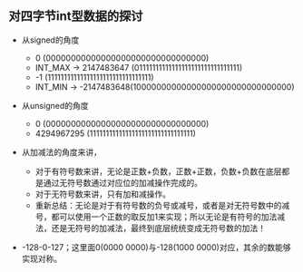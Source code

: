 ## 对四字节int型数据的探讨

* 从signed的角度
	* 0                     (00000000000000000000000000000000)
	* INT_MAX -> 2147483647 (01111111111111111111111111111111)
	* -1                    (11111111111111111111111111111111) 
	* INT_MIN -> -2147483648(10000000000000000000000000000000)

* 从unsigned的角度
	* 0						(00000000000000000000000000000000)
	* 4294967295			(11111111111111111111111111111111)


* 从加减法的角度来讲，
	* 对于有符号数来讲，无论是正数+负数，正数+正数，负数+负数在底层都是通过无符号数通过对应位的加减操作完成的。
	* 对于无符号数来讲，只有加和减操作。
	* 重新总结：无论是对于有符号数的负号或减号，或者是对无符号数中的减号，都可以使用一个正数的取反加1来实现；所以无论是有符号的加法减法，还是无符号的加减法，最终到底层统统变成无符号数的加法！

* -128-0-127；这里面0(0000 0000)与-128(1000 0000)对应，其余的数能够实现对称。